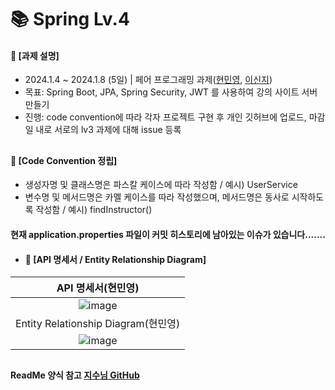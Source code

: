 ####
# 📚 Spring Lv.4
#### 📌 [과제 설명]
- 2024.1.4 ~ 2024.1.8 (5일) | 페어 프로그래밍 과제([현민영](https://github.com/95hyun), [이신지](https://github.com/kuma0112))
- 목표: Spring Boot, JPA, Spring Security, JWT 를 사용하여 강의 사이트 서버 만들기
- 진행: code convention에 따라 각자 프로젝트 구현 후 개인 깃허브에 업로드, 마감일 내로 서로의 lv3 과제에 대해 issue 등록
##
#### 📌 [Code Convention 정립]
- 생성자명 및 클래스명은 파스칼 케이스에 따라 작성함 / 예시) UserService
- 변수명 및 메서드명은 카멜 케이스를 따라 작성했으며, 메서드명은 동사로 시작하도록 작성함 / 예시) findInstructor()
#### 현재 application.properties 파일이 커밋 히스토리에 남아있는 이슈가 있습니다.......
- #### 📌 [API 명세서 / Entity Relationship Diagram]
|API 명세서(현민영)|
|:---:|
|![image](https://github.com/95hyun/spring-hanghae99-auth/assets/151743721/124ff588-62dc-4970-99e9-d6cfa30d6db7)|
|Entity Relationship Diagram(현민영)|
|![image](https://github.com/95hyun/spring-hanghae99-auth/assets/151743721/562faec3-8ee9-4966-b1d6-de985b6cdc2d)|
##
#### ReadMe 양식 참고 [지수님 GitHub](https://github.com/jisulee-shsf/spring-hanghae99-assignment-level2)
